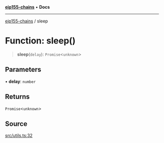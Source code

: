 [**eip155-chains**](../README.md) • **Docs**

***

[eip155-chains](../globals.md) / sleep

# Function: sleep()

> **sleep**(`delay`): `Promise`\<`unknown`\>

## Parameters

• **delay**: `number`

## Returns

`Promise`\<`unknown`\>

## Source

[src/utils.ts:32](https://github.com/ivanzzeth/eip155-chains/blob/22c7ef2cf5ad8b30c8773b9a336fe5b8ea173773/src/utils.ts#L32)
